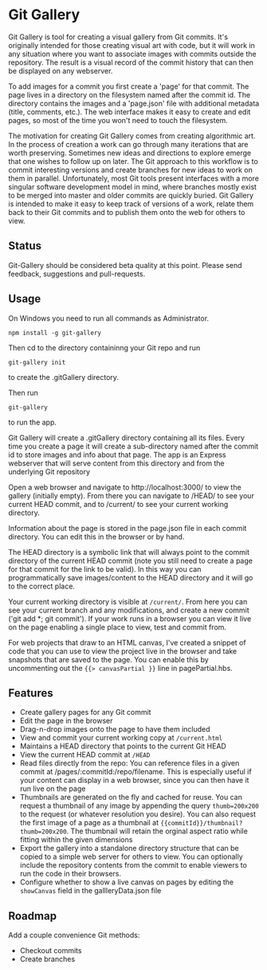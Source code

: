 # Git Gallery

Git Gallery is tool for creating a visual gallery from Git commits. It's originally intended for those creating visual art with code, but it will work in any situation where you want to associate images with commits outside the repository. The result is a visual record of the commit history that can then be displayed on any webserver.

To add images for a commit you first create a 'page' for that commit. The page lives in a directory on the filesystem named after the commit id. The directory contains the images and a 'page.json' file with additional metadata (title, comments, etc.). The web interface makes it easy to create and edit pages, so most of the time you won't need to touch the filesystem.

The motivation for creating Git Gallery comes from creating algorithmic art. In the process of creation a work can go through many iterations that are worth preserving. Sometimes new ideas and directions to explore emerge that one wishes to follow up on later. The Git approach to this workflow is to commit interesting versions and create branches for new ideas to work on them in parallel. Unfortunately, most Git tools present interfaces with a more singular software development model in mind, where branches mostly exist to be merged into master and older commits are quickly buried. Git Gallery is intended to make it easy to keep track of versions of a work, relate them back to their Git commits and to publish them onto the web for others to view.

## Status

Git-Gallery should be considered beta quality at this point. Please send feedback, suggestions and pull-requests.

## Usage

On Windows you need to run all commands as Administrator.

```
npm install -g git-gallery
```

Then cd to the directory containinng your Git repo and run
```
git-gallery init
```
to create the .gitGallery directory.

Then run
```
git-gallery
```
to run the app.

Git Gallery will create a .gitGallery directory containing all its files. Every time you create a page it will create a sub-directory named after the commit id to store images and info about that page. The app is an Express webserver that will serve content from this directory and from the underlying Git repository

Open a web browser and navigate to http://localhost:3000/ to view the gallery (initially empty). From there you can navigate to /HEAD/ to see your current HEAD commit, and to /current/ to see your current working directory.

Information about the page is stored in the page.json file in each commit directory. You can edit this in the browser or by hand.

The HEAD directory is a symbolic link that will always point to the commit directory of the current HEAD commit (note you still need to create a page for that commit for the link to be valid). In this way you can programmatically save images/content to the HEAD directory and it will go to the correct place.

Your current working directory is visible at `/current/`. From here you can see your current branch and any modifications, and create a new commit ('git add *; git commit'). If your work runs in a browser you can view it live on the page enabling a single place to view, test and commit from.

For web projects that draw to an HTML canvas, I've created a snippet of code that you can use to view the project live in the browser and take snapshots that are saved to the page. You can enable this by uncommenting out the `{{> canvasPartial }}` line in pagePartial.hbs.

## Features

* Create gallery pages for any Git commit
* Edit the page in the browser
* Drag-n-drop images onto the page to have them included
* View and commit your current working copy at `/current.html`
* Maintains a HEAD directory that points to the current Git HEAD
* View the current HEAD commit at `/HEAD`
* Read files directly from the repo: You can reference files in a given commit at /pages/:commitId:/repo/filename. This is especially useful if your content can display in a web browser, since you can then have it run live on the page
* Thumbnails are generated on the fly and cached for reuse. You can request a thumbnail of any image by appending the query `thumb=200x200` to the request (or whatever resolution you desire). You can also request the first image of a page as a thumbnail at `{{commitId}}/thumbnail?thumb=200x200`. The thumbnail will retain the orginal aspect ratio while fitting within the given dimensions
* Export the gallery into a standalone directory structure that can be copied to a simple web server for others to view. You can optionally include the repository contents from the commit to enable viewers to run the code in their browsers.
* Configure whether to show a live canvas on pages by editing the `showCanvas` field in the gallleryData.json file

## Roadmap

Add a couple convenience Git methods:
* Checkout commits
* Create branches